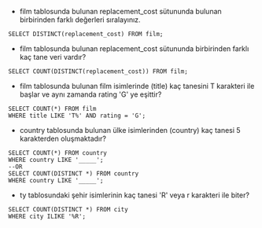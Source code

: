 * film tablosunda bulunan replacement_cost sütununda bulunan birbirinden farklı değerleri sıralayınız.
```
SELECT DISTINCT(replacement_cost) FROM film; 
```
* film tablosunda bulunan replacement_cost sütununda birbirinden farklı kaç tane veri vardır?
```
SELECT COUNT(DISTINCT(replacement_cost)) FROM film; 
```
* film tablosunda bulunan film isimlerinde (title) kaç tanesini T karakteri ile başlar ve aynı zamanda rating 'G' ye eşittir?
```
SELECT COUNT(*) FROM film
WHERE title LIKE 'T%' AND rating = 'G';
```
* country tablosunda bulunan ülke isimlerinden (country) kaç tanesi 5 karakterden oluşmaktadır?
```
SELECT COUNT(*) FROM country
WHERE country LIKE '_____';
--OR
SELECT COUNT(DISTINCT *) FROM country
WHERE country LIKE '_____';

```
* ty tablosundaki şehir isimlerinin kaç tanesi 'R' veya r karakteri ile biter?
```
SELECT COUNT(DISTINCT *) FROM city
WHERE city ILIKE '%R';
```
